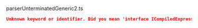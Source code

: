parserUnterminatedGeneric2.ts
```json
Unknown keyword or identifier. Did you mean 'interface ICompiledExpression'?
```
